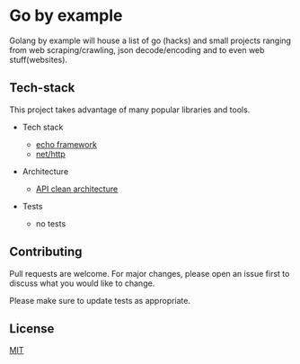 # Go by example

Golang by example will house a list of go (hacks) and small projects ranging from web scraping/crawling, json decode/encoding and to even web stuff(websites).

## Tech-stack
 
This project takes advantage of many popular libraries and tools.
 
 * Tech stack
      * [echo framework](https://echo.labstack.com/)
      * [net/http](https://golang.org/pkg/net/http)
 
 * Architecture
      * [API clean architecture](https://hackernoon.com/how-to-create-golang-rest-api-project-layout-configuration-part-1-am733yi7)

 * Tests
     * no tests 
 



## Contributing
Pull requests are welcome. For major changes, please open an issue first to discuss what you would like to change.

Please make sure to update tests as appropriate.

## License
[MIT](https://github.com/Iampato/Go-by-Example/blob/master/LICENSE)
